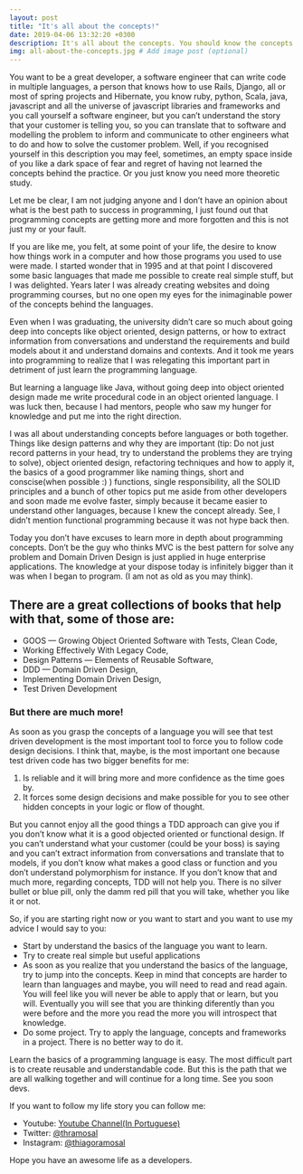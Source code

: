 ```yaml
---
layout: post
title: "It's all about the concepts!"
date: 2019-04-06 13:32:20 +0300
description: It's all about the concepts. You should know the concepts if you want to be a great developer. # Add post description (optional)
img: all-about-the-concepts.jpg # Add image post (optional)
---
```

You want to be a great developer, a software engineer that can write code in multiple languages, a person that knows how to use Rails, Django, all or most of spring projects and Hibernate, you know ruby, python, Scala, java, javascript and all the universe of javascript libraries and frameworks and you call yourself a software engineer, but you can’t understand the story that your customer is telling you, so you can translate that to software and modelling the problem to inform and communicate to other engineers what to do and how to solve the customer problem. Well, if you recognised yourself in this description you may feel, sometimes, an empty space inside of you like a dark space of fear and regret of having not learned the concepts behind the practice. Or you just know you need more theoretic study.

Let me be clear, I am not judging anyone and I don’t have an opinion about what is the best path to success in programming, I just found out that programming concepts are getting more and more forgotten and this is not just my or your fault.

If you are like me, you felt, at some point of your life, the desire to know how things work in a computer and how those programs you used to use were made. I started wonder that in 1995 and at that point I discovered some basic languages that made me possible to create real simple stuff, but I was delighted. Years later I was already creating websites and doing programming courses, but no one open my eyes for the inimaginable power of the concepts behind the languages.

Even when I was graduating, the university didn’t care so much about going deep into concepts like object oriented, design patterns, or how to extract information from conversations and understand the requirements and
build models about it and understand domains and contexts. And it took me years into programming to realize that I was relegating this important part in detriment of just learn the programming language.

But learning a language like Java, without going deep into object oriented design made me write procedural code in an object oriented language. I was luck then, because I had mentors, people who saw my hunger for knowledge and put me into the right direction.

I was all about understanding concepts before languages or both together. Things like design patterns and why they are important (tip: Do not just record patterns in your head, try to understand the problems they are trying to solve), object oriented design, refactoring techniques and how to apply it, the basics of a good programmer like naming things, short and conscise(when possible :) ) functions, single responsibility, all the SOLID principles and a bunch of other topics put me aside from other developers and soon made me evolve faster, simply because it became easier to understand other languages, because I knew the concept already. See, I didn’t mention functional programming because it was not hype back then.

Today you don’t have excuses to learn more in depth about programming concepts. Don’t be the guy who thinks MVC is the best pattern for solve any problem and Domain Driven Design is just applied in huge enterprise applications. The knowledge at your dispose today is infinitely bigger than it was when I began to program. (I am not as old as you may think).

## There are a great collections of books that help with that, some of those are:

* GOOS — Growing Object Oriented Software with Tests, Clean Code,
* Working Effectively With Legacy Code,
* Design Patterns — Elements of Reusable Software,
* DDD — Domain Driven Design,
* Implementing Domain Driven Design,
* Test Driven Development

### But there are much more!

As soon as you grasp the concepts of a language you will see that test driven development is the most important tool to force you to follow code design decisions. I think that, maybe, is the most important one because test driven code has two bigger benefits for me:
1. Is reliable and it will bring more and more confidence as the time goes by.
2. It forces some design decisions and make possible for you to see other hidden concepts in your logic or flow of thought.

But you cannot enjoy all the good things a TDD approach can give you if you don’t know what it is a good objected oriented or functional design. If you can’t understand what your customer (could be your boss) is saying and you can’t extract information from conversations and translate that to models, if you don’t know what makes a good class or function and you don’t understand polymorphism for instance. If you don’t know that and much more, regarding concepts, TDD will not help you. There is no silver bullet or blue pill, only the damm red pill that you will take, whether you like it or not.

So, if you are starting right now or you want to start and you want to use my advice I would say to you:

* Start by understand the basics of the language you want to learn.
* Try to create real simple but useful applications
* As soon as you realize that you understand the basics of the language, try to jump into the concepts. Keep in mind that concepts are harder to learn than languages and maybe, you will need to read and read again. You will feel like you will never be able to apply that or learn, but you will. Eventually you will see that you are thinking diferently than you were before and the more you read the more you will introspect that knowledge.
* Do some project. Try to apply the language, concepts and frameworks in a project. There is no better way to do it.

Learn the basics of a programming language is easy. The most difficult part is to create reusable and understandable code. But this is the path that we are all walking together and will continue for a long time.
See you soon devs.

If you want to follow my life story you can follow me:

* Youtube: [Youtube Channel(In Portuguese)](https://www.youtube.com/thiagoramosal)
* Twitter: [@thramosal](https://twitter.com/thramosal)
* Instagram: [@thiagoramosal](https://instagram.com/thiagoramosal)

Hope you have an awesome life as a developers.
